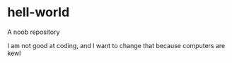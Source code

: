 # hell-world
A noob repository

I am not good at coding, and I want to change that because computers are kewl
